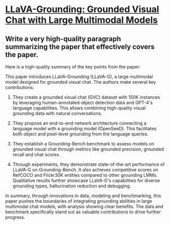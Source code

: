 # [LLaVA-Grounding: Grounded Visual Chat with Large Multimodal Models](https://arxiv.org/abs/2312.02949)

## Write a very high-quality paragraph summarizing the paper that effectively covers the paper.

 Here is a high-quality summary of the key points from the paper:

This paper introduces LLaVA-Grounding (LLaVA-G), a large multimodal model designed for grounded visual chat. The authors make several key contributions: 

1) They create a grounded visual chat (GVC) dataset with 150K instances by leveraging human-annotated object detection data and GPT-4's language capabilities. This allows combining high-quality visual grounding data with natural conversations.

2) They propose an end-to-end network architecture connecting a language model with a grounding model (OpenSeeD). This facilitates both object and pixel-level grounding from the language queries. 

3) They establish a Grounding-Bench benchmark to assess models on grounded visual chat through metrics like grounded precision, grounded recall and chat scores. 

4) Through experiments, they demonstrate state-of-the-art performance of LLaVA-G on Grounding-Bench. It also achieves competitive scores on RefCOCO and Flickr30K entities compared to other grounding LMMs. Qualitative results further showcase LLaVA-G's capabilities for diverse grounding types, hallucination reduction and debugging.

In summary, through innovations in data, modeling and benchmarking, this paper pushes the boundaries of integrating grounding abilities in large multimodal chat models, with analysis showing clear benefits. The data and benchmark specifically stand out as valuable contributions to drive further progress.
